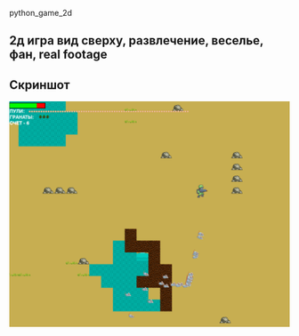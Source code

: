 python_game_2d
## 2д игра вид сверху, развлечение, веселье, фан, real footage


## Скриншот

![Screenshot](https://github.com/cclonner/python_game_2d/blob/main/game/gameplay%20real%20footage%20.png)


